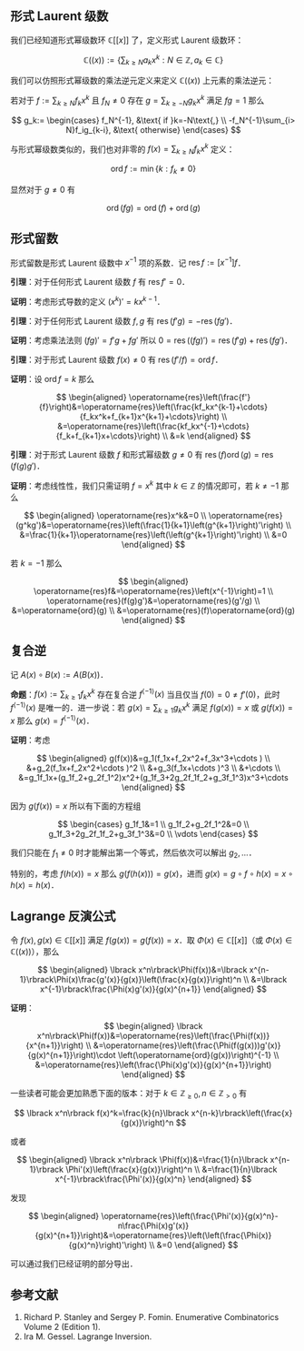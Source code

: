 ## 形式 Laurent 级数

我们已经知道形式幂级数环 $\mathbb{C}\lbrack\lbrack x\rbrack\rbrack$ 了，定义形式 Laurent 级数环：

$$
\mathbb{C}\left(\left(x\right)\right):=\left\lbrace \sum_{k\geq N}a_kx^k : N\in\mathbb{Z},a_k\in \mathbb{C}\right\rbrace
$$

我们可以仿照形式幂级数的乘法逆元定义来定义 $\mathbb{C}\left(\left(x\right)\right)$ 上元素的乘法逆元：

若对于 $f:=\sum_{k\geq N}f_kx^k$ 且 $f_N\neq 0$ 存在 $g=\sum_{k\geq -N}g_kx^k$ 满足 $fg=1$ 那么

$$
g_k:=
\begin{cases}
f_N^{-1}, &\text{ if }k=-N\text{,} \\
-f_N^{-1}\sum_{i> N}f_ig_{k-i}, &\text{ otherwise}
\end{cases}
$$

与形式幂级数类似的，我们也对非零的 $f(x)=\sum_{k\geq N}f_kx^k$ 定义：

$$
\operatorname{ord} f:=\min\lbrace k:f_k\neq 0\rbrace
$$

显然对于 $g\neq 0$ 有

$$
\operatorname{ord} (fg)=\operatorname{ord}(f)+\operatorname{ord}(g)
$$

## 形式留数

形式留数是形式 Laurent 级数中 $x^{-1}$ 项的系数．记 $\operatorname{res} f:=\lbrack x^{-1}\rbrack f$．

**引理**：对于任何形式 Laurent 级数 $f$ 有 $\operatorname{res} f'=0$．

**证明**：考虑形式导数的定义 $\left(x^k\right)'=kx^{k-1}$．

**引理**：对于任何形式 Laurent 级数 $f,g$ 有 $\operatorname{res}(f'g)=-\operatorname{res}(fg')$．

**证明**：考虑乘法法则 $(fg)'=f'g+fg'$ 所以 $0=\operatorname{res}((fg)')=\operatorname{res}(f'g)+\operatorname{res}(fg')$．

**引理**：对于形式 Laurent 级数 $f(x)\neq 0$ 有 $\operatorname{res}(f'/f)=\operatorname{ord}f$．

**证明**：设 $\operatorname{ord}f=k$ 那么

$$
\begin{aligned}
\operatorname{res}\left(\frac{f'}{f}\right)&=\operatorname{res}\left(\frac{kf_kx^{k-1}+\cdots}{f_kx^k+f_{k+1}x^{k+1}+\cdots}\right) \\
&=\operatorname{res}\left(\frac{kf_kx^{-1}+\cdots}{f_k+f_{k+1}x+\cdots}\right) \\
&=k
\end{aligned}
$$

**引理**：对于形式 Laurent 级数 $f$ 和形式幂级数 $g\neq 0$ 有 $\operatorname{res}(f)\operatorname{ord}(g)=\operatorname{res}(f(g)g')$．

**证明**：考虑线性性，我们只需证明 $f=x^k$ 其中 $k\in\mathbb{Z}$ 的情况即可，若 $k\neq -1$ 那么

$$
\begin{aligned}
\operatorname{res}x^k&=0 \\
\operatorname{res}(g^kg')&=\operatorname{res}\left(\frac{1}{k+1}\left(g^{k+1}\right)'\right) \\
&=\frac{1}{k+1}\operatorname{res}\left(\left(g^{k+1}\right)'\right) \\
&=0
\end{aligned}
$$

若 $k=-1$ 那么

$$
\begin{aligned}
\operatorname{res}f&=\operatorname{res}\left(x^{-1}\right)=1 \\
\operatorname{res}(f(g)g')&=\operatorname{res}(g'/g) \\
&=\operatorname{ord}(g) \\
&=\operatorname{res}(f)\operatorname{ord}(g)
\end{aligned}
$$

## 复合逆

记 $A(x)\circ B(x):=A(B(x))$．

**命题**：$f(x):=\sum_{k\geq 1}f_kx^k$ 存在复合逆 $f^{\langle -1\rangle}(x)$ 当且仅当 $f(0)=0\neq f'(0)$，此时 $f^{\langle -1\rangle}(x)$ 是唯一的．进一步说：若 $g(x)=\sum_{k\geq 1}g_kx^k$ 满足 $f(g(x))=x$ 或 $g(f(x))=x$ 那么 $g(x)=f^{\langle -1\rangle}(x)$．

**证明**：考虑

$$
\begin{aligned}
g(f(x))&=g_1(f_1x+f_2x^2+f_3x^3+\cdots ) \\
&+g_2(f_1x+f_2x^2+\cdots )^2 \\
&+g_3(f_1x+\cdots )^3 \\
&+\cdots \\
&=g_1f_1x+(g_1f_2+g_2f_1^2)x^2+(g_1f_3+2g_2f_1f_2+g_3f_1^3)x^3+\cdots
\end{aligned}
$$

因为 $g(f(x))=x$ 所以有下面的方程组

$$
\begin{cases}
g_1f_1&=1 \\
g_1f_2+g_2f_1^2&=0 \\
g_1f_3+2g_2f_1f_2+g_3f_1^3&=0 \\
\vdots
\end{cases}
$$

我们只能在 $f_1\neq 0$ 时才能解出第一个等式，然后依次可以解出 $g_2,\dots$．

特别的，考虑 $f(h(x))=x$ 那么 $g(f(h(x)))=g(x)$，进而 $g(x)=g\circ f\circ h(x)=x\circ h(x)=h(x)$．

## Lagrange 反演公式

令 $f(x),g(x)\in\mathbb{C}\lbrack\lbrack x\rbrack\rbrack$ 满足 $f(g(x))=g(f(x))=x$．取 $\Phi(x)\in\mathbb{C}\lbrack\lbrack x\rbrack\rbrack$（或 $\Phi(x)\in\mathbb{C}\left(\left(x\right)\right)$），那么

$$
\begin{aligned}
\lbrack x^n\rbrack\Phi(f(x))&=\lbrack x^{n-1}\rbrack\Phi(x)\frac{g'(x)}{g(x)}\left(\frac{x}{g(x)}\right)^n \\
&=\lbrack x^{-1}\rbrack\frac{\Phi(x)g'(x)}{g(x)^{n+1}}
\end{aligned}
$$

**证明**：

$$
\begin{aligned}
\lbrack x^n\rbrack\Phi(f(x))&=\operatorname{res}\left(\frac{\Phi(f(x))}{x^{n+1}}\right) \\
&=\operatorname{res}\left(\frac{\Phi(f(g(x)))g'(x)}{g(x)^{n+1}}\right)\cdot \left(\operatorname{ord}(g(x))\right)^{-1} \\
&=\operatorname{res}\left(\frac{\Phi(x)g'(x)}{g(x)^{n+1}}\right)
\end{aligned}
$$

一些读者可能会更加熟悉下面的版本：对于 $k\in\mathbb{Z}_{\geq 0},n\in\mathbb{Z}_{>0}$ 有

$$
\lbrack x^n\rbrack f(x)^k=\frac{k}{n}\lbrack x^{n-k}\rbrack\left(\frac{x}{g(x)}\right)^n
$$

或者

$$
\begin{aligned}
\lbrack x^n\rbrack \Phi(f(x))&=\frac{1}{n}\lbrack x^{n-1}\rbrack \Phi'(x)\left(\frac{x}{g(x)}\right)^n \\
&=\frac{1}{n}\lbrack x^{-1}\rbrack\frac{\Phi'(x)}{g(x)^n}
\end{aligned}
$$

发现

$$
\begin{aligned}
\operatorname{res}\left(\frac{\Phi'(x)}{g(x)^n}-n\frac{\Phi(x)g'(x)}{g(x)^{n+1}}\right)&=\operatorname{res}\left(\left(\frac{\Phi(x)}{g(x)^n}\right)'\right) \\
&=0
\end{aligned}
$$

可以通过我们已经证明的部分导出．

## 参考文献

1.  Richard P. Stanley and Sergey P. Fomin. Enumerative Combinatorics Volume 2 (Edition 1).
2.  Ira M. Gessel. Lagrange Inversion.
